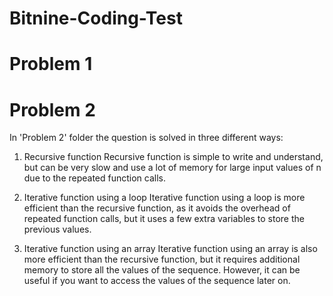 # Bitnine-Coding-Test
# Problem 1
# Problem 2
In 'Problem 2' folder the question is solved in three different ways: 

1. Recursive function
Recursive function is simple to write and understand, but can be very slow and use a lot of memory for large input values of n due to the repeated function calls.

2. Iterative function using a loop
Iterative function using a loop is more efficient than the recursive function, as it avoids the overhead of repeated function calls, but it uses a few extra variables to store the previous values.

3. Iterative function using an array
Iterative function using an array is also more efficient than the recursive function, but it requires additional memory to store all the values of the sequence. However, it can be useful if you want to access the values of the sequence later on.
